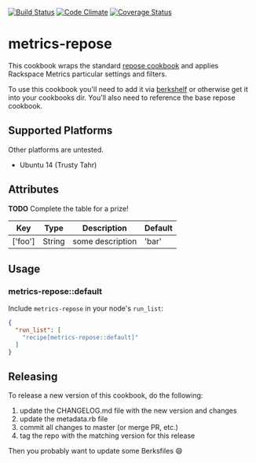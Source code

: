 [![Build Status](https://travis-ci.org/mmi-cookbooks/metrics-repose.svg)](https://travis-ci.org/mmi-cookbooks/metrics-repose)
[![Code Climate](https://codeclimate.com/github/mmi-cookbooks/metrics-repose/badges/gpa.svg)](https://codeclimate.com/github/mmi-cookbooks/metrics-repose)
[![Coverage Status](https://coveralls.io/repos/mmi-cookbooks/metrics-repose/badge.svg?branch=master&service=github)](https://coveralls.io/github/mmi-cookbooks/metrics-repose?branch=master)

# metrics-repose

This cookbook wraps the standard [repose cookbook](https://github.com/rackerlabs/cookbook-repose) and applies Rackspace Metrics particular settings and filters.

To use this cookbook you'll need to add it via [berkshelf](http://berkshelf.com/) or otherwise get it into your cookbooks dir.  You'll also need to reference the base repose cookbook.

## Supported Platforms

Other platforms are untested.

- Ubuntu 14 (Trusty Tahr)

## Attributes

**TODO** Complete the table for a prize!

Key | Type | Description | Default
--- | --- | --- | ---
['foo'] | String | some description | 'bar'

## Usage

### metrics-repose::default

Include `metrics-repose` in your node's `run_list`:

```json
{
  "run_list": [
    "recipe[metrics-repose::default]"
  ]
}
```

## Releasing
To release a new version of this cookbook, do the following:

1. update the CHANGELOG.md file with the new version and changes
2. update the metadata.rb file
3. commit all changes to master (or merge PR, etc.)
4. tag the repo with the matching version for this release

Then you probably want to update some Berksfiles :smile:
